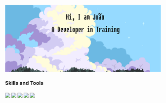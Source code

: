 </p align="center">
  <img src="https://github.com/Joaoms98/Joaoms98/blob/main/Background.png" />
<p align="center">

  <h3 aling="left">Skills and Tools<h3>
  <img src="https://cdn.jsdelivr.net/gh/devicons/devicon/icons/csharp/csharp-original.svg" width="60" />
  <img src="https://cdn.jsdelivr.net/gh/devicons/devicon/icons/java/java-original-wordmark.svg" width="60" />
  <img src="https://cdn.jsdelivr.net/gh/devicons/devicon/icons/react/react-original-wordmark.svg" width="60" />
  <img src="https://cdn.jsdelivr.net/gh/devicons/devicon/icons/mysql/mysql-original-wordmark.svg" width="60" />
  <img src="https://cdn.jsdelivr.net/gh/devicons/devicon/icons/git/git-original-wordmark.svg" width="60" />
    
